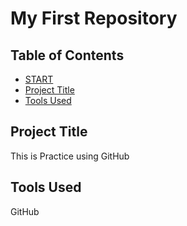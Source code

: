 # My First Repository  

## Table of Contents

- [START](#My-First-Repository)
- [Project Title](#Project-Title)
- [Tools Used](#Tools-Used)




## Project Title  
This is Practice using GitHub



## Tools Used  
GitHub
